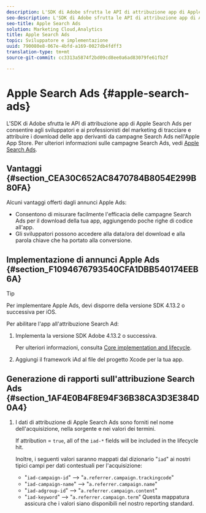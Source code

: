 ```yaml
---
description: L'SDK di Adobe sfrutta le API di attribuzione app di Apple Search Ads per consentire agli sviluppatori e ai professionisti del marketing di tracciare e attribuire i download delle app derivanti da campagne Search Ads nell'Apple App Store.
seo-description: L'SDK di Adobe sfrutta le API di attribuzione app di Apple Search Ads per consentire agli sviluppatori e ai professionisti del marketing di tracciare e attribuire i download delle app derivanti da campagne Search Ads nell'Apple App Store.
seo-title: Apple Search Ads
solution: Marketing Cloud,Analytics
title: Apple Search Ads
topic: Sviluppatore e implementazione
uuid: 790080e8-067e-4bfd-a169-0027db4fdff3
translation-type: tm+mt
source-git-commit: cc3313a5874f2bd09cd8ee0a6ad83079fe61fb2f

---
```



# Apple Search Ads {#apple-search-ads}

L'SDK di Adobe sfrutta le API di attribuzione app di Apple Search Ads per consentire agli sviluppatori e ai professionisti del marketing di tracciare e attribuire i download delle app derivanti da campagne Search Ads nell'Apple App Store. Per ulteriori informazioni sulle campagne Search Ads, vedi [Apple Search Ads](https://searchads.apple.com).

## Vantaggi {#section_CEA30C652AC8470784B8054E299B80FA}

Alcuni vantaggi offerti dagli annunci Apple Ads:

* Consentono di misurare facilmente l'efficacia delle campagne Search Ads per il download della tua app, aggiungendo poche righe di codice all'app.
* Gli sviluppatori possono accedere alla data/ora del download e alla parola chiave che ha portato alla conversione.

## Implementazione di annunci Apple Ads {#section_F1094676793540CFA1DBB540174EEB6A}

>[!TIP]
>
>Per implementare Apple Ads, devi disporre della versione SDK 4.13.2 o successiva per iOS.

Per abilitare l'app all'attribuzione Search Ad:

1. Implementa la versione SDK Adobe 4.13.2 o successiva.

   Per ulteriori informazioni, consulta [Core implementation and lifecycle](/help/ios/getting-started/dev-qs.md).

1. Aggiungi il framework iAd al file del progetto Xcode per la tua app.

## Generazione di rapporti sull'attribuzione Search Ads {#section_1AF4E0B4F8E94F36B38CA3D3E384D0A4}

1. I dati di attribuzione di Apple Search Ads sono forniti nel nome dell'acquisizione, nella sorgente e nei valori dei termini.

   If attribution = `true`, all of the `iad-*` fields will be included in the lifecycle hit.

   Inoltre, i seguenti valori saranno mappati dal dizionario "`iad`" ai nostri tipici campi per dati contestuali per l'acquisizione:

   * "`iad-campaign-id`" --&gt; "`a.referrer.campaign.trackingcode`"
   * "`iad-campaign-name`" --&gt; "`a.referrer.campaign.name`"
   * "`iad-adgroup-id`" --&gt; "`a.referrer.campaign.content`"
   * "`iad-keyword`" --&gt; "`a.referrer.campaign.term`"
   Questa mappatura assicura che i valori siano disponibili nel nostro reporting standard.

